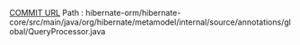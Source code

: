 [COMMIT URL](https://github.com/hibernate/hibernate-orm/commit/5e3eb49ba38bc56660d8c93895c7cb874e1781c9)
Path : hibernate-orm/hibernate-core/src/main/java/org/hibernate/metamodel/internal/source/annotations/global/QueryProcessor.java